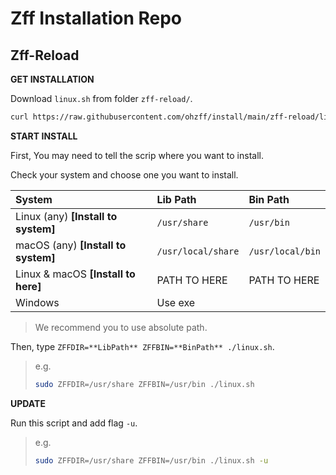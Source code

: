 # Zff Installation Repo

## Zff-Reload

**GET INSTALLATION**

Download `linux.sh` from folder `zff-reload/`.

```bash
curl https://raw.githubusercontent.com/ohzff/install/main/zff-reload/linux.sh > linux.sh
```

**START INSTALL**

First, You may need to tell the scrip where you want to install.

Check your system and choose one you want to install.

| System | Lib Path | Bin Path |
|:---|:---|:---|
| Linux (any) **[Install to system]** | `/usr/share` | `/usr/bin` |
| macOS (any) **[Install to system]** | `/usr/local/share` | `/usr/local/bin` |
| Linux & macOS **[Install to here]** | PATH TO HERE | PATH TO HERE |
| Windows | Use exe | |

> We recommend you to use absolute path.

Then, type `ZFFDIR=**LibPath** ZFFBIN=**BinPath** ./linux.sh`.

> e.g.
> 
> ```bash
> sudo ZFFDIR=/usr/share ZFFBIN=/usr/bin ./linux.sh
> ```

**UPDATE**

Run this script and add flag `-u`.

> e.g.
> 
> ```bash
> sudo ZFFDIR=/usr/share ZFFBIN=/usr/bin ./linux.sh -u
> ```
